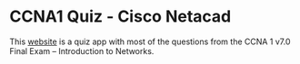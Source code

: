 # CCNA1 Quiz - Cisco Netacad

This [website](https://htmlpreview.github.io/?https://github.com/vladfxstoader/CCNA1-Quiz/blob/main/quiz/index.html) is a quiz app with most of the questions from the CCNA 1 v7.0 Final Exam – Introduction to Networks.
